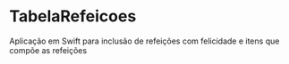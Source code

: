 # TabelaRefeicoes
Aplicação em Swift para inclusão de refeições com felicidade e itens que compõe as refeições
